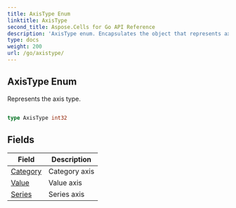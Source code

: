 ```yaml
---
title: AxisType Enum 
linktitle: AxisType
second_title: Aspose.Cells for Go API Reference
description: 'AxisType enum. Encapsulates the object that represents axistype in Go.'
type: docs
weight: 200
url: /go/axistype/
---
```


## AxisType Enum

Represents the axis type.

```go

type AxisType int32


```

## Fields

| Field | Description |
| --- | --- |
|[Category](./category/) | Category axis | 
|[Value](./value/) | Value axis | 
|[Series](./series/) | Series axis | 
